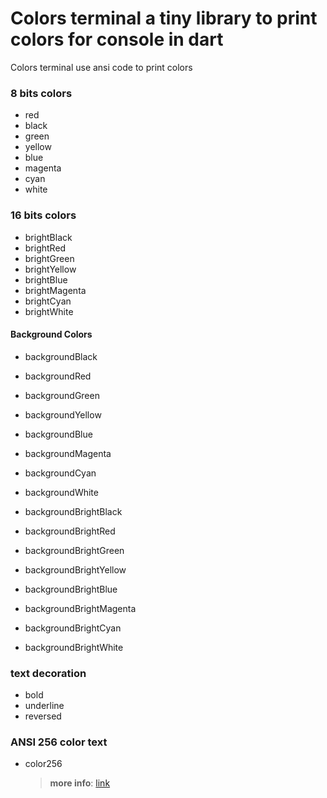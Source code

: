 # Colors terminal a tiny library to print colors for console in dart

Colors terminal use ansi code to print colors

### 8 bits colors

- red
- black
- green
- yellow
- blue
- magenta
- cyan
- white

### 16 bits colors

- brightBlack
- brightRed
- brightGreen
- brightYellow
- brightBlue
- brightMagenta
- brightCyan
- brightWhite

#### Background Colors

- backgroundBlack
- backgroundRed
- backgroundGreen
- backgroundYellow
- backgroundBlue
- backgroundMagenta
- backgroundCyan
- backgroundWhite

- backgroundBrightBlack
- backgroundBrightRed
- backgroundBrightGreen
- backgroundBrightYellow
- backgroundBrightBlue
- backgroundBrightMagenta
- backgroundBrightCyan
- backgroundBrightWhite

### text decoration

- bold
- underline
- reversed

### ANSI 256 color text

- color256
  > **more info**: [link](https://jonasjacek.github.io/colors/)

